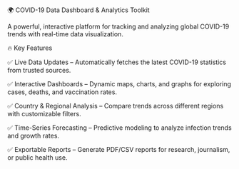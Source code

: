 🌍 COVID-19 Data Dashboard & Analytics Toolkit

A powerful, interactive platform for tracking and analyzing global COVID-19 trends with real-time data visualization.

🔥 Key Features

✅ Live Data Updates – Automatically fetches the latest COVID-19 statistics from trusted sources.

✅ Interactive Dashboards – Dynamic maps, charts, and graphs for exploring cases, deaths, and vaccination rates.

✅ Country & Regional Analysis – Compare trends across different regions with customizable filters.

✅ Time-Series Forecasting – Predictive modeling to analyze infection trends and growth rates.

✅ Exportable Reports – Generate PDF/CSV reports for research, journalism, or public health use.


